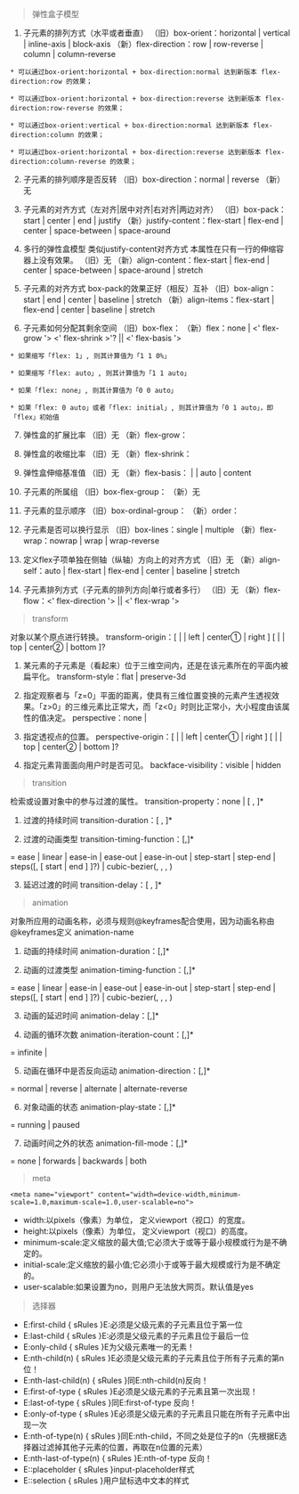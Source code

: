 

> 弹性盒子模型

1. 子元素的排列方式（水平或者垂直）
（旧）box-orient：horizontal | vertical | inline-axis | block-axis
（新）flex-direction：row | row-reverse | column | column-reverse

```
* 可以通过box-orient:horizontal + box-direction:normal 达到新版本 flex-direction:row 的效果；

* 可以通过box-orient:horizontal + box-direction:reverse 达到新版本 flex-direction:row-reverse 的效果；

* 可以通过box-orient:vertical + box-direction:normal 达到新版本 flex-direction:column 的效果；

* 可以通过box-orient:horizontal + box-direction:reverse 达到新版本 flex-direction:column-reverse 的效果；

```

2. 子元素的排列顺序是否反转
（旧）box-direction：normal | reverse
（新）无


3. 子元素的对齐方式（左对齐|居中对齐|右对齐|两边对齐）
（旧）box-pack：start | center | end | justify
（新）justify-content：flex-start | flex-end | center | space-between | space-around


4. 多行的弹性盒模型 类似justify-content对齐方式 本属性在只有一行的伸缩容器上没有效果。
（旧）无
（新）align-content：flex-start | flex-end | center | space-between | space-around | stretch


5. 子元素的对齐方式 box-pack的效果正好（相反）互补
（旧）box-align：start | end | center | baseline | stretch
（新）align-items：flex-start | flex-end | center | baseline | stretch


6. 子元素如何分配其剩余空间
（旧）box-flex：<number>
（新）flex：none | <' flex-grow '> <' flex-shrink >'? || <' flex-basis '>


```
* 如果缩写「flex: 1」, 则其计算值为「1 1 0%」

* 如果缩写「flex: auto」, 则其计算值为「1 1 auto」

* 如果「flex: none」, 则其计算值为「0 0 auto」

* 如果「flex: 0 auto」或者「flex: initial」, 则其计算值为「0 1 auto」，即「flex」初始值  
```

7. 弹性盒的扩展比率
（旧）无
（新）flex-grow：<number>


8. 弹性盒的收缩比率
（旧）无
（新）flex-shrink：<number>


9. 弹性盒伸缩基准值
（旧）无
（新）flex-basis：<length> | <percentage> | auto | content


10. 子元素的所属组
（旧）box-flex-group：<integer>
（新）无


11. 子元素的显示顺序
（旧）box-ordinal-group：<integer>
（新）order：<integer>


12. 子元素是否可以换行显示
（旧）box-lines：single | multiple
（新）flex-wrap：nowrap | wrap | wrap-reverse



13. 定义flex子项单独在侧轴（纵轴）方向上的对齐方式
（旧）无
（新）align-self：auto | flex-start | flex-end | center | baseline | stretch



14. 子元素排列方式（子元素的排列方向|单行或者多行）
（旧）无
（新）flex-flow：<' flex-direction '> || <' flex-wrap '>













> transform

对象以某个原点进行转换。
transform-origin：[ <percentage> | <length> | left | center① | right ] [ <percentage> | <length> | top | center② | bottom ]?

1. 某元素的子元素是（看起来）位于三维空间内，还是在该元素所在的平面内被扁平化。
transform-style：flat | preserve-3d

2. 指定观察者与「z=0」平面的距离，使具有三维位置变换的元素产生透视效果。「z>0」的三维元素比正常大，而「z<0」时则比正常小，大小程度由该属性的值决定。
perspective：none | <length>

3. 指定透视点的位置。
perspective-origin：[ <percentage> | <length> | left | center① | right ] [ <percentage> | <length> | top | center② | bottom ]?

4. 指定元素背面面向用户时是否可见。
backface-visibility：visible | hidden

> transition


检索或设置对象中的参与过渡的属性。
transition-property：none | <single-transition-property>[ ,<single-transition-property> ]*


1. 过渡的持续时间
transition-duration：<time>[ ,<time> ]*

2. 过渡的动画类型
transition-timing-function：<single-transition-timing-function>[,<single-transition-timing-function>]*

<single-transition-timing-function> = ease | linear | ease-in | ease-out | ease-in-out | step-start | step-end | steps(<integer>[, [ start | end ] ]?) | cubic-bezier(<number>, <number>, <number>, <number>)

3. 延迟过渡的时间
transition-delay：<time>[ ,<time> ]*












> animation

对象所应用的动画名称，必须与规则@keyframes配合使用，因为动画名称由@keyframes定义
animation-name

1. 动画的持续时间
animation-duration：<time>[,<time>]*

2. 动画的过渡类型
animation-timing-function：<single-animation-timing-function>[,<single-animation-timing-function>]*

<single-animation-timing-function> = ease | linear | ease-in | ease-out | ease-in-out | step-start | step-end | steps(<integer>[, [ start | end ] ]?) | cubic-bezier(<number>, <number>, <number>, <number>)

3. 动画的延迟时间
animation-delay：<time>[,<time>]*

4. 动画的循环次数
animation-iteration-count：<single-animation-iteration-count>[,<single-animation-iteration-count>]*

<single-animation-iteration-count> = infinite | <number>

5. 动画在循环中是否反向运动
animation-direction：<single-animation-direction>[,<single-animation-direction>]*

<single-animation-direction> = normal | reverse | alternate | alternate-reverse

6. 对象动画的状态
animation-play-state：<single-animation-play-state>[,<single-animation-play-state>]*

<single-animation-play-state> = running | paused

7. 动画时间之外的状态
animation-fill-mode：<single-animation-fill-mode>[,<single-animation-fill-mode>]*

<single-animation-fill-mode> = none | forwards | backwards | both















> meta


```
<meta name="viewport" content="width=device-width,minimum-scale=1.0,maximum-scale=1.0,user-scalable=no">  
```
* width:以pixels（像素）为单位， 定义viewport（视口）的宽度。  
* height:以pixels（像素）为单位， 定义viewport（视口）的高度。  
* minimum-scale:定义缩放的最大值;它必须大于或等于最小规模或行为是不确定的。  
* initial-scale:定义缩放的最小值;它必须小于或等于最大规模或行为是不确定的。  
* user-scalable:如果设置为no，则用户无法放大网页。默认值是yes



















> 选择器

* E:first-child { sRules }E:必须是父级元素的子元素且位于第一位  
* E:last-child { sRules }E:必须是父级元素的子元素且位于最后一位  
* E:only-child { sRules }E为父级元素唯一的无素！  
* E:nth-child(n) { sRules }E必须是父级元素的子元素且位于所有子元素的第n位！  
* E:nth-last-child(n) { sRules }同E:nth-child(n)反向！  
* E:first-of-type { sRules }E必须是父级元素的子元素且第一次出现！  
* E:last-of-type { sRules }同E:first-of-type 反向！  
* E:only-of-type { sRules }E必须是父级元素的子元素且只能在所有子元素中出现一次  
* E:nth-of-type(n) { sRules }同E:nth-child，不同之处是位子的n（先根据E选择器过滤掉其他子元素的位置，再取在n位置的元素）  
* E:nth-last-of-type(n) { sRules }E:nth-of-type 反向！  
* E::placeholder { sRules }input-placeholder样式  
* E::selection { sRules }用户鼠标选中文本的样式